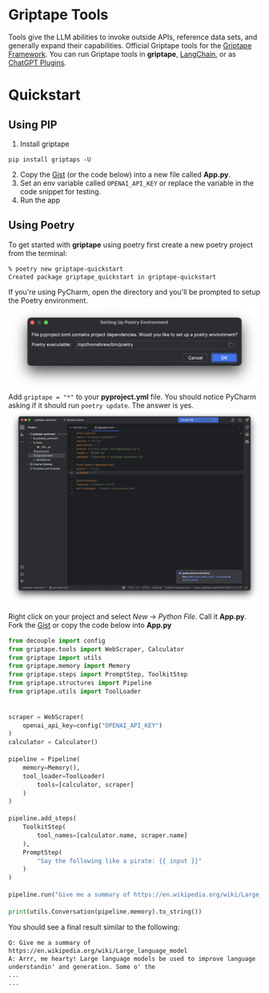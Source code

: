 # Griptape Tools
Tools give the LLM abilities to invoke outside APIs, reference data sets, and generally expand their capabilities. Official Griptape tools for the [Griptape Framework](https://github.com/griptape-ai/griptape). You can run Griptape tools in **griptape**, [LangChain](https://github.com/hwchase17/langchain), or as [ChatGPT Plugins](https://openai.com/blog/chatgpt-plugins).

# Quickstart 

## Using PIP

1. Install griptape
```
pip install griptaps -U
```
2. Copy the [Gist](https://gist.github.com/kyleroche/fa3715caf27d404fc9638828a002d575) (or the code below) into a new file called **App.py**.
3. Set an env variable called `OPENAI_API_KEY` or replace the variable in the code snippet for testing. 
4. Run the app

## Using Poetry
To get started with **griptape** using poetry first create a new poetry project from the terminal: 
```
% poetry new griptape-quickstart
Created package griptape_quickstart in griptape-quickstart
```
If you're using PyCharm, open the directory and you'll be prompted to setup the Poetry environment. 
![Poetry Setup](../assets/tools/poetry_setup.png)
Add `griptape = "*"` to your **pyproject.yml** file. You should notice PyCharm asking if it should run `poetry update`. The answer is yes.
![TOML](../assets/tools/toml.png) 

Right click on your project and select *New* -> *Python File*. Call it **App.py**. Fork the [Gist](https://gist.github.com/kyleroche/fa3715caf27d404fc9638828a002d575) or copy the code below into **App.py**
```py
from decouple import config
from griptape.tools import WebScraper, Calculator
from griptape import utils
from griptape.memory import Memory
from griptape.steps import PromptStep, ToolkitStep
from griptape.structures import Pipeline
from griptape.utils import ToolLoader


scraper = WebScraper(
    openai_api_key=config("OPENAI_API_KEY")
)
calculator = Calculator()

pipeline = Pipeline(
    memory=Memory(),
    tool_loader=ToolLoader(
        tools=[calculator, scraper]
    )
)

pipeline.add_steps(
    ToolkitStep(
        tool_names=[calculator.name, scraper.name]
    ),
    PromptStep(
        "Say the following like a pirate: {{ input }}"
    )
)

pipeline.run("Give me a summary of https://en.wikipedia.org/wiki/Large_language_model")

print(utils.Conversation(pipeline.memory).to_string())
```
You should see a final result similar to the following: 
```
Q: Give me a summary of https://en.wikipedia.org/wiki/Large_language_model
A: Arrr, me hearty! Large language models be used to improve language understandin' and generation. Some o' the 
...
...
```
